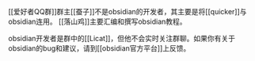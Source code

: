 [[爱好者QQ群]]群主[[蚕子]]不是obsidian的开发者，其主要是将[[quicker]]与obsidian连用。
[[落山鸡]]主要汇编和撰写obsidian教程。

obsidian开发者是群中的[[Licat]]，但他不会实时关注群聊。如果你有关于obsidian的bug和建议，请到[[obsidian官方平台]]上反馈。

